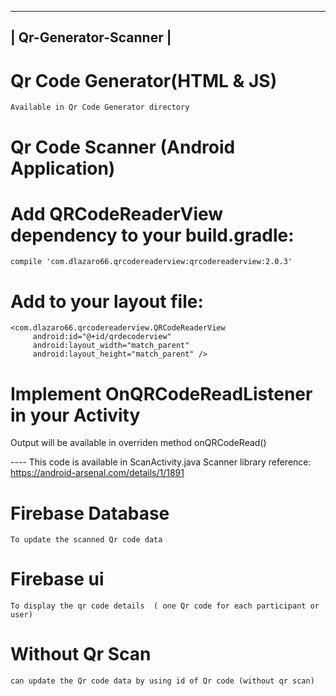  -----------------------
| Qr-Generator-Scanner  |                                                                        
 -----------------------               
 
 
# Qr Code Generator(HTML & JS) 
    Available in Qr Code Generator directory
 
# Qr Code Scanner (Android Application)
 
 
 # Add QRCodeReaderView dependency to your build.gradle:
 
    compile 'com.dlazaro66.qrcodereaderview:qrcodereaderview:2.0.3'
 
 # Add to your layout file:
 
    <com.dlazaro66.qrcodereaderview.QRCodeReaderView
         android:id="@+id/qrdecoderview"
         android:layout_width="match_parent"
         android:layout_height="match_parent" />
               
# Implement OnQRCodeReadListener in your Activity       

   Output will be available in overriden method onQRCodeRead()

----   This code is available in ScanActivity.java
   Scanner library reference:  https://android-arsenal.com/details/1/1891
 

# Firebase Database 
    To update the scanned Qr code data
# Firebase ui  
    To display the qr code details  ( one Qr code for each participant or user)
# Without Qr Scan
    can update the Qr code data by using id of Qr code (without qr scan)
